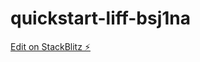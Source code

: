 # quickstart-liff-bsj1na

[Edit on StackBlitz ⚡️](https://stackblitz.com/edit/quickstart-liff-bsj1na)